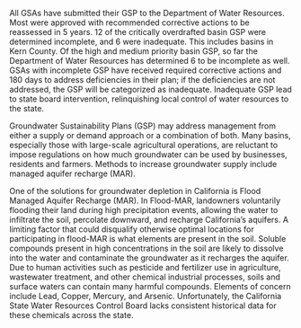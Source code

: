 


All GSAs have submitted their GSP to the Department of Water Resources. Most were approved with recommended corrective actions to be reassessed in 5 years. 12 of the critically overdrafted basin GSP were determined incomplete, and 6 were inadequate. This includes basins in Kern County. Of the high and medium priority basin GSP, so far the Department of Water Resources has determined 6 to be incomplete as well. GSAs with incomplete GSP have received required corrective actions and 180 days to address deficiencies in their plan; if the deficiencies are not addressed, the GSP will be categorized as inadequate. Inadequate GSP lead to state board intervention, relinquishing local control of water resources to the state. 



Groundwater Sustainability Plans (GSP) may address management from either a supply or demand approach or a combination of both. Many basins, especially those with large-scale agricultural operations, are reluctant to impose regulations on how much groundwater can be used by businesses, residents and farmers. Methods to increase groundwater supply include managed aquifer recharge (MAR).



One of the solutions for groundwater depletion in California is Flood Managed Aquifer Recharge (MAR). In Flood-MAR, landowners voluntarily flooding their land during high precipitation events, allowing the water to infiltrate the soil, percolate downward, and recharge California’s aquifers. A limiting factor that could disqualify otherwise optimal locations for participating in flood-MAR is what elements are present in the soil. Soluble compounds present in high concentrations in the soil are likely to dissolve into the water and contaminate the groundwater as it recharges the aquifer. Due to human activities such as pesticide and fertilizer use in agriculture, wastewater treatment, and other chemical industrial processes, soils and surface waters can contain many harmful compounds. Elements of concern include Lead, Copper, Mercury, and Arsenic. Unfortunately, the California State Water Resources Control Board lacks consistent historical data for these chemicals across the state.



